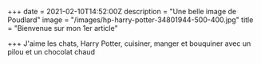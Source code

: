 +++
date = 2021-02-10T14:52:00Z
description = "Une belle image de Poudlard"
image = "/images/hp-harry-potter-34801944-500-400.jpg"
title = "Bienvenue sur mon 1er article"

+++
J'aime les chats, Harry Potter, cuisiner, manger et bouquiner avec un pilou et un chocolat chaud